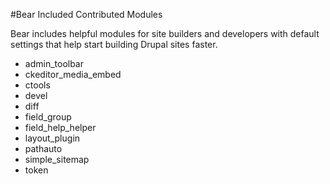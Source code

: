 #Bear Included Contributed Modules

Bear includes helpful modules for site builders and developers with default settings that help start building Drupal sites faster.

- admin_toolbar
- ckeditor_media_embed
- ctools
- devel
- diff
- field_group
- field_help_helper
- layout_plugin
- pathauto
- simple_sitemap
- token
